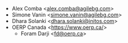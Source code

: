 - Alex Comba \<<alex.comba@agilebg.com>\>
- Simone Vanin \<<simone.vanin@agilebg.com>\>
- Dhara Solanki \<<dhara.solanki@initos.com>\>
- OERP Canada \<<https://www.oerp.ca/>\>
  - Foram Darji \<<fd@oerp.ca>\>
